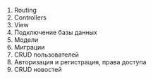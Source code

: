 
1. Routing
2. Controllers
3. View
4. Подключение базы данных
5. Модели
6. Миграции
7. CRUD пользователей
8. Авторизация и регистрация, права доступа
9. CRUD новостей